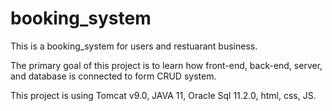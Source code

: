 # booking_system

This is a booking_system for users and restuarant business.

The primary goal of this project is to learn how front-end, back-end, server, and database is connected to form CRUD system. 

This project is using Tomcat v9.0, JAVA 11, Oracle Sql 11.2.0, html, css, JS.
